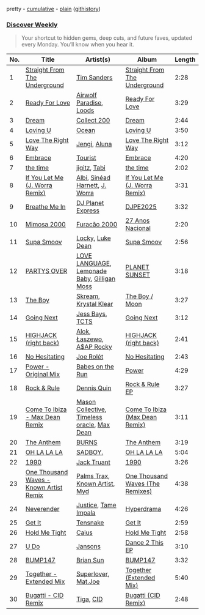 pretty - [cumulative](/playlists/cumulative/Discover%20Weekly.md) - [plain](/playlists/plain/37i9dQZEVXcERLiUqU2pJX) ([githistory](https://github.githistory.xyz/vitokorn/spotify-playlist-archive/blob/master/playlists/plain/37i9dQZEVXcERLiUqU2pJX))
### [Discover Weekly](https://open.spotify.com/playlist/37i9dQZEVXcERLiUqU2pJX)

> Your shortcut to hidden gems, deep cuts, and future faves, updated every Monday. You’ll know when you hear it.

| No. | Title | Artist(s) | Album | Length |
|---|---|---|---|---|
| 1 | [Straight From The Underground](https://open.spotify.com/track/7KLb3Ztja5ytGqMEKXUYnz) | [Tim Sanders](https://open.spotify.com/artist/1E3ho9kLdNdFz1L1JISV82) | [Straight From The Underground](https://open.spotify.com/album/02hx3u9EST9kPmJQW3W9e5) | 2:28 |
| 2 | [Ready For Love](https://open.spotify.com/track/6t1cMikvuIl8PEYMr5D11i) | [Airwolf Paradise](https://open.spotify.com/artist/0c3I7EPZUCCG7khbUwQDjl), [Loods](https://open.spotify.com/artist/1uF7AFfGahplhiaHEy9NNl) | [Ready For Love](https://open.spotify.com/album/7CglS8skA1xSH3jtMd8ePj) | 3:29 |
| 3 | [Dream](https://open.spotify.com/track/1zQ3aaipEmoZ4tHtwIR28a) | [Collect 200](https://open.spotify.com/artist/3MFpHeyqVwW0n7mZbJPNyE) | [Dream](https://open.spotify.com/album/5RRxkgSIBJ02AUEUf9pi9d) | 2:44 |
| 4 | [Loving U](https://open.spotify.com/track/7pFoZ1d3UcI0xHjzJx34s3) | [Ocean](https://open.spotify.com/artist/0WRpHrzIKi44X6ARRQKeGg) | [Loving U](https://open.spotify.com/album/3Y9ihHWWEgMvhxTgEGsJhb) | 3:50 |
| 5 | [Love The Right Way](https://open.spotify.com/track/63SPVpO9EMtDkEFo6QfUxv) | [Jengi](https://open.spotify.com/artist/4lgrPvofm0IT605L9OrOTN), [Aluna](https://open.spotify.com/artist/5ITI6SEoUZMIXXkzCfr4oE) | [Love The Right Way](https://open.spotify.com/album/0Sj2OyE8baABGE5iCPlXCM) | 3:12 |
| 6 | [Embrace](https://open.spotify.com/track/2rioycV7h8P0ujiMy59bkP) | [Tourist](https://open.spotify.com/artist/2ABBMkcUeM9hdpimo86mo6) | [Embrace](https://open.spotify.com/album/45qnEf54HGMZxJKpS3slZQ) | 4:20 |
| 7 | [the time](https://open.spotify.com/track/7DECteJjqNfryTmWFgG1Q9) | [jigitz](https://open.spotify.com/artist/7sfn5Z6ItzDkOF9cYzxWPZ), [Tabi](https://open.spotify.com/artist/5AnSxADNBeVFHJEGJVPYVn) | [the time](https://open.spotify.com/album/6tG3LSQaSE9hBKylnA5Gr8) | 2:02 |
| 8 | [If You Let Me (J. Worra Remix)](https://open.spotify.com/track/1aclRPsMbnZVvl7qto7Z0U) | [Albi](https://open.spotify.com/artist/7AANDBs83JY3hFkYl7T3kk), [Sinéad Harnett](https://open.spotify.com/artist/6tUJpYN2aYiXbzAcg0pIOo), [J. Worra](https://open.spotify.com/artist/4q0N3EI67tVnAeeaXbNQIj) | [If You Let Me (J. Worra Remix)](https://open.spotify.com/album/4WNQIvDN8qtndU8TDGQbcA) | 3:31 |
| 9 | [Breathe Me In](https://open.spotify.com/track/4SjBPFYoyC7KispOqSZUJJ) | [DJ Planet Express](https://open.spotify.com/artist/0nx9ai3o3Ba6bE3WHkEoQg) | [DJPE2025](https://open.spotify.com/album/1pgYeoORpnIbmx9dIsUXmX) | 3:32 |
| 10 | [Mimosa 2000](https://open.spotify.com/track/79bWkyd08EFDO0ZZuu7IRT) | [Furacão 2000](https://open.spotify.com/artist/22nkIVS7afh6A7hdd9Lze0) | [27 Anos Nacional](https://open.spotify.com/album/5wcu3Cy16Mm6JJrVlIPsHW) | 2:20 |
| 11 | [Supa Smoov](https://open.spotify.com/track/1wF4Lds6kOWQLDkcr7fr3D) | [Locky](https://open.spotify.com/artist/5ZwpRQ2GBK8tsd6x45Ngwa), [Luke Dean](https://open.spotify.com/artist/2BhXOZ96YbOdXz8F6HVUw4) | [Supa Smoov](https://open.spotify.com/album/36IcWBiBqgCIP3gHiqxB65) | 2:56 |
| 12 | [PARTYS OVER](https://open.spotify.com/track/1zYmOo4SD2yEiL7kHw0fpy) | [LOVE LANGUAGE](https://open.spotify.com/artist/1S6Yd5OflS0VBmlfxlSoTM), [Lemonade Baby](https://open.spotify.com/artist/2TZlhPzWNmXh6nWTQHnoxs), [Gilligan Moss](https://open.spotify.com/artist/2fo0F81pRzdXjmWP6MkQqB) | [PLANET SUNSET](https://open.spotify.com/album/17yfWiS02t7EVvgV0CFuBS) | 3:18 |
| 13 | [The Boy](https://open.spotify.com/track/4sJj3nlx2SO2YJCV13T2CZ) | [Skream](https://open.spotify.com/artist/2jbP92oFLWqPqogflK1wlW), [Krystal Klear](https://open.spotify.com/artist/0jqr8aeeHSn5pMEVD4aTrI) | [The Boy / Moon](https://open.spotify.com/album/2D6VMDBpN8qEy5ceRKoRZY) | 3:27 |
| 14 | [Going Next](https://open.spotify.com/track/05EQW6nmUbvkS7IZ2JA1L8) | [Jess Bays](https://open.spotify.com/artist/5xEJ7FQOtIUMLdnKyZrvPB), [TCTS](https://open.spotify.com/artist/1mFGfrveXbpolppPgO29Io) | [Going Next](https://open.spotify.com/album/6R05oG0UNpbjMrCMeThCIO) | 3:12 |
| 15 | [HIGHJACK (right back)](https://open.spotify.com/track/1Eqdkt6DfGNWElHpeujHGJ) | [Alok](https://open.spotify.com/artist/0NGAZxHanS9e0iNHpR8f2W), [Łaszewo](https://open.spotify.com/artist/6jxGLrn1I14RIeRYodOpLN), [A$AP Rocky](https://open.spotify.com/artist/13ubrt8QOOCPljQ2FL1Kca) | [HIGHJACK (right back)](https://open.spotify.com/album/6CkVgejgX1Oypxu8rGI1VQ) | 2:41 |
| 16 | [No Hesitating](https://open.spotify.com/track/3qJEX3SA7Vtu1fMPNustjI) | [Joe Rolét](https://open.spotify.com/artist/3ASuunCWWOrj4XX3ZMeA6o) | [No Hesitating](https://open.spotify.com/album/0rGKGBOA9WXmZ7QbNcRohX) | 2:43 |
| 17 | [Power - Original Mix](https://open.spotify.com/track/47dPnCWVGyRjtH04nZmxUv) | [Babes on the Run](https://open.spotify.com/artist/4aHR47nWB7lExAF4rDQe7e) | [Power](https://open.spotify.com/album/6QH14hwMGFtzPKvAQVPkWr) | 4:29 |
| 18 | [Rock & Rule](https://open.spotify.com/track/4hR9xYCDyufm6JBCzcrmnq) | [Dennis Quin](https://open.spotify.com/artist/1iaGffGcjxdzSFkwfCN2Ul) | [Rock & Rule EP](https://open.spotify.com/album/5OfSzguxamws9IOutvWWWy) | 3:27 |
| 19 | [Come To Ibiza - Max Dean Remix](https://open.spotify.com/track/3eieIb30CTRx3DHRHOOcaR) | [Mason Collective](https://open.spotify.com/artist/5v1K4IgzvVs7rFzessYPhS), [Timeless oracle](https://open.spotify.com/artist/04WRRkb2yqJrFCeNm7WRmt), [Max Dean](https://open.spotify.com/artist/65TLDWbTJxYASqadmNAxvc) | [Come To Ibiza (Max Dean Remix)](https://open.spotify.com/album/3fqrGQzShAdtQdCgbP0IBf) | 3:11 |
| 20 | [The Anthem](https://open.spotify.com/track/0DssRHJqo1JjAWpL0tzjpy) | [BURNS](https://open.spotify.com/artist/5eKqhPrKad0J9xGAtq3rW7) | [The Anthem](https://open.spotify.com/album/3CI86GmBIcruRrB9uTIjqg) | 3:19 |
| 21 | [OH LA LA LA](https://open.spotify.com/track/2duTqBeSitMgJhEd6liHpV) | [SADBOY.](https://open.spotify.com/artist/02BJyYGwTqLYBHG4YAl7k7) | [OH LA LA LA](https://open.spotify.com/album/289rxtnsbzwJRib8tfClMe) | 5:04 |
| 22 | [1990](https://open.spotify.com/track/6RrntxJOYmWUuMitNl6xQ7) | [Jack Truant](https://open.spotify.com/artist/6LeqJwCfLW0oOtlWj4Bs9j) | [1990](https://open.spotify.com/album/21ZcsAYfGNQqxHupKFAYpH) | 3:26 |
| 23 | [One Thousand Waves - Known Artist Remix](https://open.spotify.com/track/1NMDB6ZDSEBr4LRz4SWZVM) | [Palms Trax](https://open.spotify.com/artist/52XSRQqTAfZ8ZrIqkQvQyA), [Known Artist](https://open.spotify.com/artist/07iYEyMyKAt0MzUt3JdFU2), [Myd](https://open.spotify.com/artist/3QFiymmbJlVBPpnrOatEAk) | [One Thousand Waves (The Remixes)](https://open.spotify.com/album/1Q5ihlREyutWu9g5nWME34) | 4:38 |
| 24 | [Neverender](https://open.spotify.com/track/3aQ9MHkMeL7Yu7jpyF62xn) | [Justice](https://open.spotify.com/artist/1gR0gsQYfi6joyO1dlp76N), [Tame Impala](https://open.spotify.com/artist/5INjqkS1o8h1imAzPqGZBb) | [Hyperdrama](https://open.spotify.com/album/6ooBxhsOVedpX4zPTCyL86) | 4:26 |
| 25 | [Get It](https://open.spotify.com/track/3f7ECZblJZ0nzzbcnfRJF3) | [Tensnake](https://open.spotify.com/artist/75nC6MXUalYZSOd7OfNkwq) | [Get It](https://open.spotify.com/album/0T80WhSHRYWHSnvpPFlL6N) | 2:59 |
| 26 | [Hold Me Tight](https://open.spotify.com/track/1EZ3OFYIJrKNY5N2ZHw39l) | [Caius](https://open.spotify.com/artist/4IQxLwHL2e8JRPQ1kbMuwi) | [Hold Me Tight](https://open.spotify.com/album/4j4Wny0imbaZ6lEuJ0PQu8) | 2:58 |
| 27 | [U Do](https://open.spotify.com/track/1v31ijFxGgQD60MljH3UB4) | [Jansons](https://open.spotify.com/artist/0gztzLIt9uRDJd4Jl9TSLY) | [Dance 2 This EP](https://open.spotify.com/album/0C6spzQizowrmeBI4pdk1g) | 3:10 |
| 28 | [BUMP147](https://open.spotify.com/track/5werXVnG0sbWC7PVBe8b7S) | [Brian Sun](https://open.spotify.com/artist/2h4p4A3M1U8DiTVSe2Ivou) | [BUMP147](https://open.spotify.com/album/4pfr3kC29GS3cumXUP76Lc) | 3:32 |
| 29 | [Together - Extended Mix](https://open.spotify.com/track/79YehdgowysWrOxGXi1rY0) | [Superlover](https://open.spotify.com/artist/4OxEbB5MV7rDnbYtWUL1UO), [Mat.Joe](https://open.spotify.com/artist/38jpuy3yt3QIxQ8Fn1HTeJ) | [Together (Extended Mix)](https://open.spotify.com/album/0mL45QlRnE1XUsN7UgN8Qv) | 5:40 |
| 30 | [Bugatti - CID Remix](https://open.spotify.com/track/0eqLuUqNqFYy7TzmHVXaVa) | [Tiga](https://open.spotify.com/artist/5l9wiTZVfqQTfMDOt0HtwC), [CID](https://open.spotify.com/artist/4FCzCS0KEgb0rgySWINItO) | [Bugatti (CID Remix)](https://open.spotify.com/album/5J0hzR0agG92J7FBw0K1zy) | 2:48 |